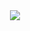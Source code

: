 <div align="center">
  <a href="https://imgasm.com/793rp8">
    <img src="https://file.imgasm.com/6365663063316336353936306136353536383437313333306232643636363763.png">
  </a>
</div>